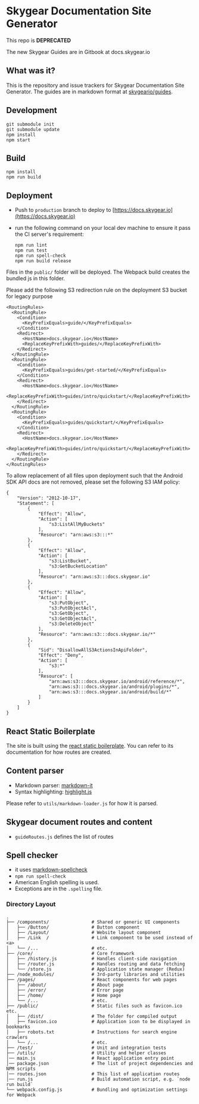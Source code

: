 # Skygear Documentation Site Generator

This repo is **DEPRECATED**

The new Skygear Guides are in Gitbook at docs.skygear.io

## What was it?

This is the repository and issue trackers for Skygear Documentation Site
Generator. The guides are in markdown format at
[skygeario/guides](https://github.com/skygeario/guides).

## Development
```
git submodule init
git submodule update
npm install
npm start
```

## Build
```
npm install
npm run build
```

## Deployment

- Push to `production` branch to deploy to
  [https://docs.skygear.io](https://docs.skygear.io)

- run the following command on your local dev machine to ensure it pass the
  CI server's requirement:

  ```
  npm run lint
  npm run test
  npm run spell-check
  npm run build release
  ```

Files in the `public/` folder will be deployed. The Webpack build creates the bundled js in this folder.

Please add the following S3 redirection rule on the deployment S3 bucket for legacy purpose

```
<RoutingRules>
  <RoutingRule>
    <Condition>
      <KeyPrefixEquals>guide/</KeyPrefixEquals>
    </Condition>
    <Redirect>
      <HostName>docs.skygear.io</HostName>
      <ReplaceKeyPrefixWith>guides/</ReplaceKeyPrefixWith>
    </Redirect>
  </RoutingRule>
  <RoutingRule>
    <Condition>
      <KeyPrefixEquals>guides/get-started/</KeyPrefixEquals>
    </Condition>
    <Redirect>
      <HostName>docs.skygear.io</HostName>
      <ReplaceKeyPrefixWith>guides/intro/quickstart/</ReplaceKeyPrefixWith>
    </Redirect>
  </RoutingRule>
  <RoutingRule>
    <Condition>
      <KeyPrefixEquals>guides/quickstart/</KeyPrefixEquals>
    </Condition>
    <Redirect>
      <HostName>docs.skygear.io</HostName>
      <ReplaceKeyPrefixWith>guides/intro/quickstart/</ReplaceKeyPrefixWith>
    </Redirect>
  </RoutingRule>
</RoutingRules>
```

To allow replacement of all files upon deployment such that the Android SDK API docs are not removed,
please set the following S3 IAM policy:

```
{
    "Version": "2012-10-17",
    "Statement": [
        {
            "Effect": "Allow",
            "Action": [
                "s3:ListAllMyBuckets"
            ],
            "Resource": "arn:aws:s3:::*"
        },
        {
            "Effect": "Allow",
            "Action": [
                "s3:ListBucket",
                "s3:GetBucketLocation"
            ],
            "Resource": "arn:aws:s3:::docs.skygear.io"
        },
        {
            "Effect": "Allow",
            "Action": [
                "s3:PutObject",
                "s3:PutObjectAcl",
                "s3:GetObject",
                "s3:GetObjectAcl",
                "s3:DeleteObject"
            ],
            "Resource": "arn:aws:s3:::docs.skygear.io/*"
        },
        {
            "Sid": "DisallowAllS3ActionsInApiFolder",
            "Effect": "Deny",
            "Action": [
                "s3:*"
            ],
            "Resource": [
                "arn:aws:s3:::docs.skygear.io/android/reference/*",
                "arn:aws:s3:::docs.skygear.io/android/plugins/*",
                "arn:aws:s3:::docs.skygear.io/android/build/*"
            ]
        }
    ]
}
```

## React Static Boilerplate

The site is built using the [react static boilerplate](https://github.com/kriasoft/react-static-boilerplate). You can refer to its documentation for how routes are created.

## Content parser

- Markdown parser: [markdown-it](https://github.com/markdown-it/markdown-it)
- Syntax highlighting: [highlight.js](https://highlightjs.org)

Please refer to `utils/markdown-loader.js` for how it is parsed.

## Skygear document routes and content

- `guideRoutes.js` defines the list of routes

## Spell checker

- it uses [markdown-spellcheck](https://github.com/lukeapage/node-markdown-spellcheck)
- `npm run spell-check`
- American English spelling is used.
- Exceptions are in the `.spelling` file.

### Directory Layout

```shell
.
├── /components/                # Shared or generic UI components
│   ├── /Button/                # Button component
│   ├── /Layout/                # Website layout component
│   ├── /Link  /                # Link component to be used instead of <a>
│   └── /...                    # etc.
├── /core/                      # Core framework
│   ├── /history.js             # Handles client-side navigation
│   ├── /router.js              # Handles routing and data fetching
│   └── /store.js               # Application state manager (Redux)
├── /node_modules/              # 3rd-party libraries and utilities
├── /pages/                     # React components for web pages
│   ├── /about/                 # About page
│   ├── /error/                 # Error page
│   ├── /home/                  # Home page
│   └── /...                    # etc.
├── /public/                    # Static files such as favicon.ico etc.
│   ├── /dist/                  # The folder for compiled output
│   ├── favicon.ico             # Application icon to be displayed in bookmarks
│   ├── robots.txt              # Instructions for search engine crawlers
│   └── /...                    # etc.
├── /test/                      # Unit and integration tests
├── /utils/                     # Utility and helper classes
│── main.js                     # React application entry point
│── package.json                # The list of project dependencies and NPM scripts
│── routes.json                 # This list of application routes
│── run.js                      # Build automation script, e.g. `node run build`
└── webpack.config.js           # Bundling and optimization settings for Webpack
```
